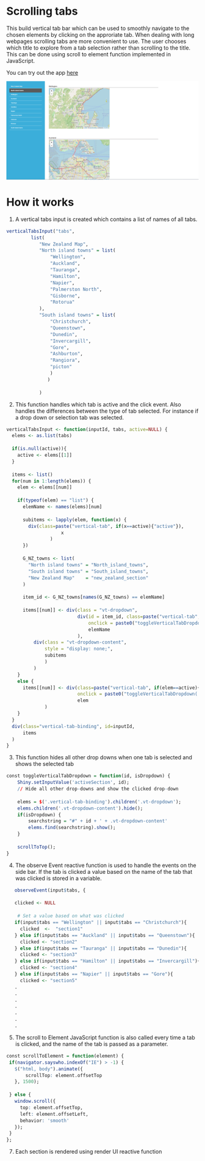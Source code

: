 # Scrolling tabs
This build vertical tab bar which can be used to smoothly navigate to the chosen elements by clicking on the approriate tab. When dealing with long webpages scrolling tabs are more convenient to use. The user chooses which title to explore from a tab selection rather than scrolling to the title. This can be done using scroll to element function implemented in JavaScript.


You can try out the app [here]( https://rshiny.epi-interactive.com/apps/scrolling-tabs)


<kbd>![alt text](Scrolling_tab.PNG)</kbd>


# How it works
1. A vertical tabs input is created which contains a list of names of all tabs.
 ``` r
 verticalTabsInput("tabs",
          list(
             "New Zealand Map",
             "North island towns" = list(
                 "Wellington",
                 "Auckland",
                 "Tauranga",
                 "Hamilton",
                 "Napier",
                 "Palmerston North",
                 "Gisborne",
                 "Rotorua"
             ),
             "South island towns" = list(
                 "Christchurch",
                 "Queenstown",
                 "Dunedin",
                 "Invercargill",
                 "Gore",
                 "Ashburton",
                 "Rangiora",
                 "picton"
                 )
                )
                                            
             )
 ```
2. This function handles which tab is active and the click event. Also handles the differences between the type of tab selected. For instance if a drop down or selection tab was selected.
``` r
verticalTabsInput <- function(inputId, tabs, active=NULL) {
  elems <- as.list(tabs)
  
  if(is.null(active)){
    active <- elems[[1]]
  }

  items <- list()
  for(num in 1:length(elems)) {
    elem <- elems[[num]]
    
    if(typeof(elem) == "list") {
      elemName <- names(elems)[num]
      
      subitems <- lapply(elem, function(x) {
        div(class=paste("vertical-tab", if(x==active){"active"}),
                    x
                )
      })
      
      G_NZ_towns <- list(
        "North island towns" = "North_island_towns",
        "South island towns" = "South_island_towns",
        "New Zealand Map"    = "new_zealand_section"
      )
      
      item_id <- G_NZ_towns[names(G_NZ_towns) == elemName]
      
      items[[num]] <- div(class = "vt-dropdown", 
                          div(id = item_id, class=paste("vertical-tab", if(elemName==active){"active"}),
                              onclick = paste0("toggleVerticalTabDropdown('", item_id, "', true);"),
                              elemName
                          ),
          div(class = "vt-dropdown-content",
              style = "display: none;",
              subitems
              )
          )
    }
    else {
      items[[num]] <- div(class=paste("vertical-tab", if(elem==active){"active"}),
                          onclick = paste0("toggleVerticalTabDropdown('", str_to_lower(elem), "', true);"),
                          elem
              )
    }
  }
  div(class="vertical-tab-binding", id=inputId,
      items
  )
}
```
3. This function hides all other drop downs when one tab is selected and shows the selected tab

``` r
const toggleVerticalTabDropdown = function(id, isDropdown) {
    Shiny.setInputValue('activeSection', id);
    // Hide all other drop-downs and show the clicked drop-down
    
    elems = $('.vertical-tab-binding').children('.vt-dropdown');
    elems.children('.vt-dropdown-content').hide();
    if(isDropdown) {
        searchstring = "#" + id + ' + .vt-dropdown-content'
        elems.find(searchstring).show();
    }
    
    scrollToTop();
}
``` 

4. The observe Event reactive function is used to handle the events on the side bar. If the tab is clicked a value based on the name of the tab that was clicked is stored in a variable.
 ``` r
    observeEvent(input$tabs, {
    
    clicked <- NULL
    
     # Set a value based on what was clicked
    if(input$tabs == "Wellington" || input$tabs == "Christchurch"){
      clicked  <-  "section1"
    } else if(input$tabs == "Auckland" || input$tabs == "Queenstown"){
      clicked <- "section2"
    } else if(input$tabs == "Tauranga" || input$tabs == "Dunedin"){
      clicked <- "section3"
    } else if(input$tabs == "Hamilton" || input$tabs == "Invercargill"){
      clicked <- "section4"
    } else if(input$tabs == "Napier" || input$tabs == "Gore"){
      clicked <- "section5"
    .
    .
    .
    .
    .
    .
    .
 ```
5. The scroll to Element JavaScript function is also called every time a tab is clicked, and the name of the tab is passed as a  parameter.

 ``` r
 const scrollToElement = function(element) {
  if(navigator.sayswho.indexOf("IE") > -1) {
    $("html, body").animate({
        scrollTop: element.offsetTop
    }, 1500);

  } else {
    window.scroll({ 
      top: element.offsetTop,
      left: element.offsetLeft,
      behavior: 'smooth'
    });
  }
};
```
7. Each section is rendered using render UI reactive function 
